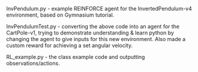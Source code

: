 InvPendulum.py - example REINFORCE agent for the InvertedPendulum-v4 environment, based on Gymnasium tutorial.

InvPendulumTest.py - converting the above code into an agent for the CartPole-v1, trying to demonstrate understanding & learn python by changing the agent to give inputs for this new environment. Also made a custom reward for achieving a set angular velocity.

RL_example.py - the class example code and outputting observations/actions.
